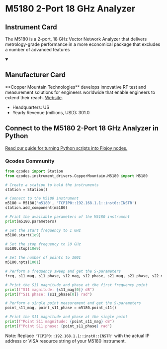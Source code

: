 
# M5180 2-Port 18 GHz Analyzer

## Instrument Card

The M5180 is a 2-port, 18 GHz Vector Network Analyzer that delivers metrology-grade performance in a more economical package that excludes a number of advanced features

<details open>
<summary><h2>Manufacturer Card</h2></summary>
**Copper Mountain Technologies** develops innovative RF test and measurement solutions for engineers worldwide that enable engineers to extend their reach. <a href=https://coppermountaintech.com/>Website</a>.
<br>
<ul>
  <li>Headquarters: US</li>
  <li>Yearly Revenue (millions, USD): 301.0</li>
</ul>
</details>

## Connect to the M5180 2-Port 18 GHz Analyzer in Python

[Read our guide for turning Python scripts into Flojoy nodes.](https://docs.flojoy.ai/custom-nodes/creating-custom-node/)


### Qcodes Community

```python
from qcodes import Station
from qcodes.instrument_drivers.CopperMountain.M5180 import M5180

# Create a station to hold the instruments
station = Station()

# Connect to the M5180 instrument
m5180 = M5180('m5180', 'TCPIP0::192.168.1.1::inst0::INSTR')
station.add_component(m5180)

# Print the available parameters of the M5180 instrument
print(m5180.parameters)

# Set the start frequency to 1 GHz
m5180.start(1e9)

# Set the stop frequency to 10 GHz
m5180.stop(10e9)

# Set the number of points to 1001
m5180.npts(1001)

# Perform a frequency sweep and get the S-parameters
freq, s11_mag, s11_phase, s12_mag, s12_phase, s21_mag, s21_phase, s22_mag, s22_phase = m5180.get_s()

# Print the S11 magnitude and phase at the first frequency point
print(f"S11 magnitude: {s11_mag[0]} dB")
print(f"S11 phase: {s11_phase[0]} rad")

# Perform a single point measurement and get the S-parameters
point_s11_mag, point_s11_phase = m5180.point_s11()

# Print the S11 magnitude and phase at the single point
print(f"Point S11 magnitude: {point_s11_mag} dB")
print(f"Point S11 phase: {point_s11_phase} rad")
```
Note: Replace `'TCPIP0::192.168.1.1::inst0::INSTR'` with the actual IP address or VISA resource string of your M5180 instrument.

